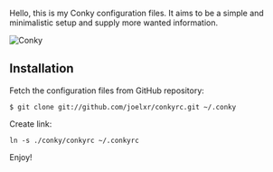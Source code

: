 Hello, this is my Conky configuration files.
It aims to be a simple and minimalistic setup and supply more wanted information.

![Conky](https://raw.github.com/zenzire/conkyrc/master/screenshot.png)


Installation
------------

Fetch the configuration files from GitHub repository:

``
$ git clone git://github.com/joelxr/conkyrc.git ~/.conky
``

Create link:

``
ln -s ./conky/conkyrc ~/.conkyrc
``

Enjoy!
